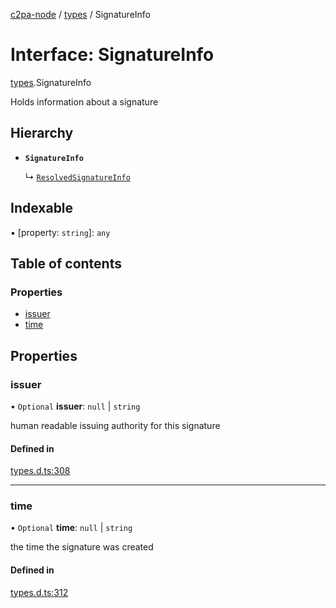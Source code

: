 [c2pa-node](../README.md) / [types](../modules/types.md) / SignatureInfo

# Interface: SignatureInfo

[types](../modules/types.md).SignatureInfo

Holds information about a signature

## Hierarchy

- **`SignatureInfo`**

  ↳ [`ResolvedSignatureInfo`](ResolvedSignatureInfo.md)

## Indexable

▪ [property: `string`]: `any`

## Table of contents

### Properties

- [issuer](types.SignatureInfo.md#issuer)
- [time](types.SignatureInfo.md#time)

## Properties

### issuer

• `Optional` **issuer**: ``null`` \| `string`

human readable issuing authority for this signature

#### Defined in

[types.d.ts:308](https://github.com/contentauth/c2pa-node/blob/4496166/js-src/types.d.ts#L308)

___

### time

• `Optional` **time**: ``null`` \| `string`

the time the signature was created

#### Defined in

[types.d.ts:312](https://github.com/contentauth/c2pa-node/blob/4496166/js-src/types.d.ts#L312)
